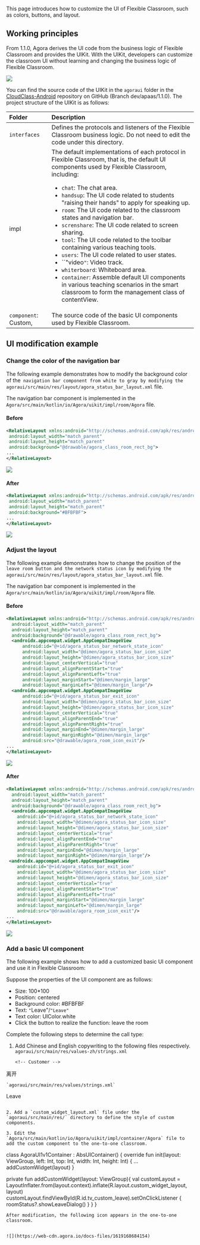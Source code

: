 This page introduces how to customize the UI of Flexible Classroom, such as colors, buttons, and layout.

## Working principles

From 1.1.0, Agora derives the UI code from the business logic of Flexible Classroom and provides the UIKit. With the UIKit, developers can customize the classroom UI without learning and changing the business logic of Flexible Classroom.

![](https://web-cdn.agora.io/docs-files/1619168618104)

You can find the source code of the UIKit in the `agoraui` folder in the [CloudClass-Android](https://github.com/AgoraIO-Community/CloudClass-Android) repository on GitHub (Branch dev/apaas/1.1.0). The project structure of the UIKit is as follows:

| Folder | Description |
| :----------- | :----------------------------------------------------------- |
| `interfaces` | Defines the protocols and listeners of the  Flexible Classroom business logic. Do not need to edit the code under this directory. |
| impl | The default implementations of each protocol in Flexible Classroom, that is, the default UI components used by Flexible Classroom, including:<ul><li>`chat`: The chat area.</li><li>`handsup`: The UI code related to students "raising their hands" to apply for speaking up.</li><li>`room`: The UI code related to the classroom states and navigation bar.</li><li>`screnshare`: The UI code related to screen sharing.</li><li>`tool`: The UI code related to the toolbar containing various teaching tools.</li><li>`users`: The UI code related to user states.</li><li>``"video`"`: Video track.</li><li>`whiterboard`: Whiteboard area.</li><li>`container`: Assemble default UI components in various teaching scenarios in the smart classroom to form the management class of contentView.</ul> |
| `component`: Custom, | The source code of the basic UI components used by Flexible Classroom. |

## UI modification example

### Change the color of the navigation bar

The following example demonstrates how to modify the background color of the` navigation bar component from white to gray by modifying the agoraui/src/main/res/layout/agora_status_bar_layout.xml` file.

<div class="alert info">The navigation bar component is implemented in the <code>Agora/src/main/kotlin/io/Agora/uikit/impl/room/Agora</code> file.</div>

#### Before

```xml
<RelativeLayout xmlns:android="http://schemas.android.com/apk/res/android"
 android:layout_width="match_parent"
 android:layout_height="match_parent"
 android:background="@drawable/agora_class_room_rect_bg">
...
</RelativeLayout>
```

![](https://web-cdn.agora.io/docs-files/1619168631686)

#### After

```xml
<RelativeLayout xmlns:android="http://schemas.android.com/apk/res/android"
 android:layout_width="match_parent"
 android:layout_height="match_parent"
 android:background="#BFBFBF">
...
</RelativeLayout>
```

![](https://web-cdn.agora.io/docs-files/1619168642141)

### Adjust the layout

The following example demonstrates how to change the position of the` leave room button and the network status icon by modifying the agoraui/src/main/res/layout/agora_status_bar_layout.xml` file.

<div class="alert info">The navigation bar component is implemented in the <code>Agora/src/main/kotlin/io/Agora/uikit/impl/room/Agora</code> file.</div>

#### Before

```xml
<RelativeLayout xmlns:android="http://schemas.android.com/apk/res/android"
  android:layout_width="match_parent"
  android:layout_height="match_parent"
  android:background="@drawable/agora_class_room_rect_bg">
  <androidx.appcompat.widget.AppCompatImageView
      android:id="@+id/agora_status_bar_network_state_icon"
      android:layout_width="@dimen/agora_status_bar_icon_size"
      android:layout_height="@dimen/agora_status_bar_icon_size"
      android:layout_centerVertical="true"
      android:layout_alignParentStart="true"
      android:layout_alignParentLeft="true"
      android:layout_marginStart="@dimen/margin_large"
      android:layout_marginLeft="@dimen/margin_large"/>
  <androidx.appcompat.widget.AppCompatImageView
      android:id="@+id/agora_status_bar_exit_icon"
      android:layout_width="@dimen/agora_status_bar_icon_size"
      android:layout_height="@dimen/agora_status_bar_icon_size"
      android:layout_centerVertical="true"
      android:layout_alignParentEnd="true"
      android:layout_alignParentRight="true"
      android:layout_marginEnd="@dimen/margin_large"
      android:layout_marginRight="@dimen/margin_large"
      android:src="@drawable/agora_room_icon_exit"/>
...
</RelativeLayout>
```

![](https://web-cdn.agora.io/docs-files/1619168654208)

#### After

```xml
<RelativeLayout xmlns:android="http://schemas.android.com/apk/res/android"
  android:layout_width="match_parent"
  android:layout_height="match_parent"
  android:background="@drawable/agora_class_room_rect_bg">
  <androidx.appcompat.widget.AppCompatImageView
    android:id="@+id/agora_status_bar_network_state_icon"
    android:layout_width="@dimen/agora_status_bar_icon_size"
    android:layout_height="@dimen/agora_status_bar_icon_size"
    android:layout_centerVertical="true"
    android:layout_alignParentEnd="true"
    android:layout_alignParentRight="true"
    android:layout_marginEnd="@dimen/margin_large"
    android:layout_marginRight="@dimen/margin_large"/>
 <androidx.appcompat.widget.AppCompatImageView
    android:id="@+id/agora_status_bar_exit_icon"
    android:layout_width="@dimen/agora_status_bar_icon_size"
    android:layout_height="@dimen/agora_status_bar_icon_size"
    android:layout_centerVertical="true"
    android:layout_alignParentStart="true"
    android:layout_alignParentLeft="true"
    android:layout_marginStart="@dimen/margin_large"
    android:layout_marginLeft="@dimen/margin_large"
    android:src="@drawable/agora_room_icon_exit"/>
...
</RelativeLayout>
```

![](https://web-cdn.agora.io/docs-files/1619168663484)

### Add a basic UI component

The following example shows how to add a customized basic UI component and use it in  Flexible Classroom:

Suppose the properties of the UI component are as follows:

- Size: 100*100
- Position: centered
- Background color: #BFBFBF
- Text: `"`Leave"/`"Leave"`
- Text color: UIColor.white
- Click the button to realize the function: leave the room

Complete the following steps to determine the call type:

1. Add Chinese and English copywriting to the following files respectively. `
agoraui/src/main/res/values-zh/strings.xml`

   ```
   <!-- Customer -->
<string name="custom_widget_text">离开</string>
   ```
   `agoraui/src/main/res/values/strings.xml`

   ```
   <!-- Customer -->
<string name="custom_widget_text">Leave</string>
   ```

2. Add a `custom_widget_layout.xml` file under the `agoraui/src/main/res/` directory to define the style of custom components.
   ```
   <?xml version="1.0" encoding="utf-8"?>
   
<FrameLayout
xmlns:android="http://schemas.android.com/apk/res/android"
android:layout_width="match_parent"
android:layout_height="match_parent">
<TextView
android:id="@+id/tv_custom_leave"
android:layout_width="100dp"
android:layout_height="100dp"
android:background="#BFBFBF"
android:textColor="@android:color/white"
android:gravity="center"
android:layout_gravity="center"
android:text="@string/custom_widget_text"/>
</FrameLayout>
```
3. Edit the `Agora/src/main/kotlin/io/Agora/uikit/impl/container/Agora` file to add the custom component to the one-to-one classroom.
```
class AgoraUI1v1Container : AbsUIContainer() {
override fun init(layout: ViewGroup, left: Int, top: Int, width: Int, height: Int) {
...
addCustomWidget(layout)
}

private fun addCustomWidget(layout: ViewGroup){
val customLayout = LayoutInflater.from(layout.context).inflate(R.layout.custom_widget_layout, layout)
customLayout.findViewById<TextView>(R.id.tv_custom_leave).setOnClickListener {
roomStatus?.showLeaveDialog()
}
}
}
```
After modification, the following icon appears in the one-to-one classroom. 


![](https://web-cdn.agora.io/docs-files/1619168684154)

